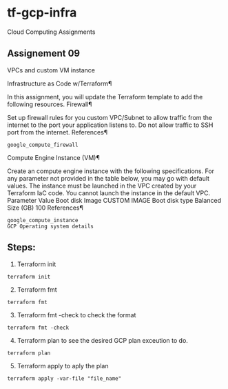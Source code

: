 # tf-gcp-infra
Cloud Computing Assignments

## Assignement 09

VPCs and custom VM instance

Infrastructure as Code w/Terraform¶

In this assignment, you will update the Terraform template to add the following resources.
Firewall¶

Set up firewall rules for you custom VPC/Subnet to allow traffic from the internet to the port your application listens to. Do not allow traffic to SSH port from the internet.
References¶

    google_compute_firewall

Compute Engine Instance (VM)¶

Create an compute engine instance with the following specifications. For any parameter not provided in the table below, you may go with default values. The instance must be launched in the VPC created by your Terraform IaC code. You cannot launch the instance in the default VPC.
Parameter 	Value
Boot disk Image 	CUSTOM IMAGE
Boot disk type 	Balanced
Size (GB) 	100
References¶

    google_compute_instance
    GCP Operating system details


## Steps:

1. Terraform init

`terraform init`

2. Terraform fmt

`terraform fmt`

3. Terraform fmt -check to check the format

`terraform fmt -check`

4. Terraform plan to see the desired GCP plan exceution to do.

`terraform plan`

5. Terraform apply to aply the plan

`terraform apply -var-file "file_name"`